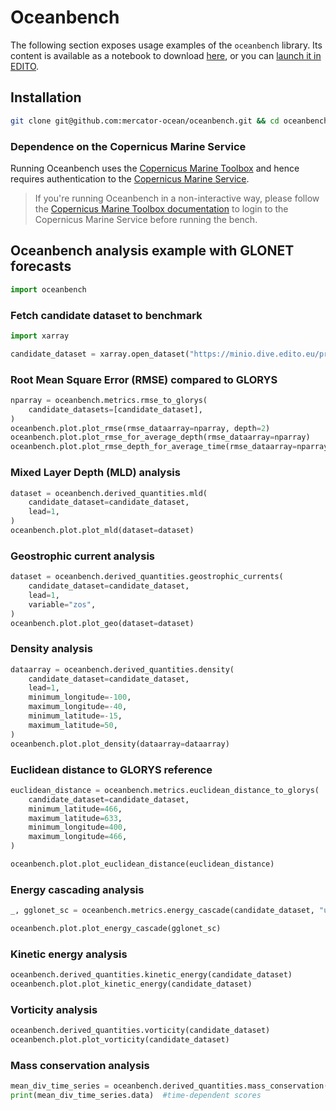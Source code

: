 # Oceanbench

The following section exposes usage examples of the `oceanbench` library.
Its content is available as a notebook to download [here](https://raw.githubusercontent.com/mercator-ocean/oceanbench/refs/heads/main/assets/glonet-example.ipynb), or you can [launch it in EDITO](https://datalab.dive.edito.eu/launcher/ocean-modelling/jupyter-python-ocean-science?name=oceanbench&s3=region-bb0d481d&resources.requests.cpu=%C2%AB4000m%C2%BB&resources.requests.memory=%C2%AB4Gi%C2%BB&resources.limits.cpu=%C2%AB7200m%C2%BB&resources.limits.memory=%C2%AB28Gi%C2%BB&init.personalInit=%C2%ABhttps%3A%2F%2Fgitlab.mercator-ocean.fr%2Fpub%2Fedito-infra%2Fconfiguration%2F-%2Fraw%2Fmain%2Fscripts%2Fopen-jupyter-notebook-url.sh%C2%BB&init.personalInitArgs=%C2%ABhttps%3A%2F%2Fraw.githubusercontent.com%2Fmercator-ocean%2Foceanbench%2Frefs%2Fheads%2Fmain%2Fassets%2Fglonet-example.ipynb%C2%BB&persistence.size=%C2%AB30Gi%C2%BB&git.repository=«https%3A%2F%2Fgithub.com%2Fmercator-ocean%2Foceanbench.git»&autoLaunch=true).

## Installation

```bash
git clone git@github.com:mercator-ocean/oceanbench.git && cd oceanbench/ && pip install --editable .
```

### Dependence on the Copernicus Marine Service

Running Oceanbench uses the [Copernicus Marine Toolbox](https://github.com/mercator-ocean/copernicus-marine-toolbox/) and hence requires authentication to the [Copernicus Marine Service](https://marine.copernicus.eu/).

> If you're running Oceanbench in a non-interactive way, please follow the [Copernicus Marine Toolbox documentation](https://toolbox-docs.marine.copernicus.eu/en/v2.0.1/usage/quickoverview.html#copernicus-marine-toolbox-login) to login to the Copernicus Marine Service before running the bench.


<!-- BEGINNING of a block automatically generated with make update-readme -->
## Oceanbench analysis example with GLONET forecasts



```python
import oceanbench
```

### Fetch candidate dataset to benchmark


```python
import xarray
```


```python
candidate_dataset = xarray.open_dataset("https://minio.dive.edito.eu/project-glonet/public/glonet_reforecast_2024/2024-01-03.zarr", engine='zarr')
```

### Root Mean Square Error (RMSE) compared to GLORYS


```python
nparray = oceanbench.metrics.rmse_to_glorys(
    candidate_datasets=[candidate_dataset],
)
oceanbench.plot.plot_rmse(rmse_dataarray=nparray, depth=2)
oceanbench.plot.plot_rmse_for_average_depth(rmse_dataarray=nparray)
oceanbench.plot.plot_rmse_depth_for_average_time(rmse_dataarray=nparray, dataset_depth_values=candidate_dataset.depth.values)
```

### Mixed Layer Depth (MLD) analysis


```python
dataset = oceanbench.derived_quantities.mld(
    candidate_dataset=candidate_dataset,
    lead=1,
)
oceanbench.plot.plot_mld(dataset=dataset)
```

### Geostrophic current analysis


```python
dataset = oceanbench.derived_quantities.geostrophic_currents(
    candidate_dataset=candidate_dataset,
    lead=1,
    variable="zos",
)
oceanbench.plot.plot_geo(dataset=dataset)
```

### Density analysis


```python
dataarray = oceanbench.derived_quantities.density(
    candidate_dataset=candidate_dataset,
    lead=1,
    minimum_longitude=-100,
    maximum_longitude=-40,
    minimum_latitude=-15,
    maximum_latitude=50,
)
oceanbench.plot.plot_density(dataarray=dataarray)
```

### Euclidean distance to GLORYS reference


```python
euclidean_distance = oceanbench.metrics.euclidean_distance_to_glorys(
    candidate_dataset=candidate_dataset,
    minimum_latitude=466,
    maximum_latitude=633,
    minimum_longitude=400,
    maximum_longitude=466,
)

oceanbench.plot.plot_euclidean_distance(euclidean_distance)
```

### Energy cascading analysis


```python
_, gglonet_sc = oceanbench.metrics.energy_cascade(candidate_dataset, "uo", 0, 1 / 4)

oceanbench.plot.plot_energy_cascade(gglonet_sc)
```

### Kinetic energy analysis


```python
oceanbench.derived_quantities.kinetic_energy(candidate_dataset)
oceanbench.plot.plot_kinetic_energy(candidate_dataset)
```

### Vorticity analysis


```python
oceanbench.derived_quantities.vorticity(candidate_dataset)
oceanbench.plot.plot_vorticity(candidate_dataset)
```

### Mass conservation analysis


```python
mean_div_time_series = oceanbench.derived_quantities.mass_conservation(candidate_dataset, 0, deg_resolution=0.25)  # should be close to zero
print(mean_div_time_series.data)  #time-dependent scores
```
<!-- END of a block automatically generated with make update-readme -->
